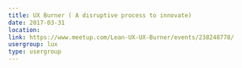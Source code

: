 ```yaml
---
title: UX Burner ( A disruptive process to innovate)
date: 2017-03-31
location: 
link: https://www.meetup.com/Lean-UX-UX-Burner/events/238248778/
usergroup: lux
type: usergroup
---
```

